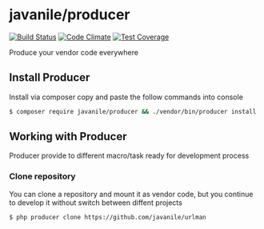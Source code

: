 # javanile/producer

[![Build Status](https://travis-ci.org/javanile-bot/producer.svg?branch=master)](https://travis-ci.org/javanile-bot/producer)
[![Code Climate](https://codeclimate.com/github/javanile-bot/producer/badges/gpa.svg)](https://codeclimate.com/github/javanile-bot/producer)
[![Test Coverage](https://codeclimate.com/github/javanile-bot/producer/badges/coverage.svg)](https://codeclimate.com/github/javanile-bot/producer/coverage)

Produce your vendor code everywhere

## Install Producer

Install via composer copy and paste the follow commands into console

```bash
$ composer require javanile/producer && ./vendor/bin/producer install
```

## Working with Producer

Producer provide to different macro/task ready for development process

### Clone repository

You can clone a repository and mount it as vendor code, 
but you continue to develop it without 
switch between diffent projects

```bash
$ php producer clone https://github.com/javanile/urlman
```
